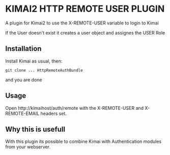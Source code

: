 # KIMAI2 HTTP REMOTE USER PLUGIN

A plugin for Kimai2 to use the X-REMOTE-USER variable to login to Kimai

If the User doesn't exist it creates a user object and assignes the USER Role

## Installation 
Install Kimai as usual, then: 
``` cd var/plugin 
git clone ... HttpRemoteAuthBundle
```
and you are done

## Usage

Open http://kimaihost/auth/remote with the X-REMOTE-USER and X-REMOTE-EMAIL headers set.

## Why this is usefull 

With this plugin its possible to combine Kimai with Authentication modules from your webserver. 

